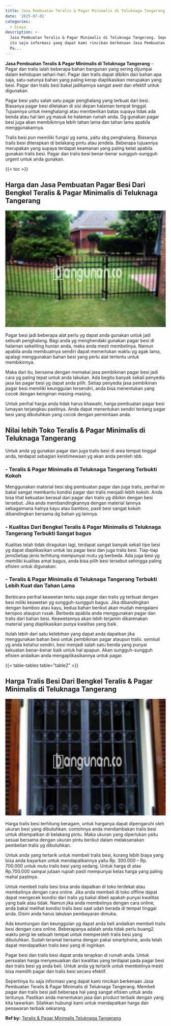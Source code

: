 ```yaml
---
title: Jasa Pembuatan Teralis & Pagar Minimalis di Teluknaga Tangerang
date: '2025-07-01'
categories:
  - biaya
description: >-
  Jasa Pembuatan Teralis & Pagar Minimalis di Teluknaga Tangerang. Sepertinya
  itu saja informasi yang dapat kami rincikan berkenaan Jasa Pembuatan Teralis &
  Pa...
---
```


**Jasa Pembuatan Teralis & Pagar Minimalis di Teluknaga Tangerang** – Pagar dan tralis ialah beberapa bahan bangunan yang sering dijumpai dalam kehidupan sehari-hari. Pagar dan trails dapat dibikin dari bahan apa saja, satu-satunya bahan yang paling kerap diaplikasikan merupakan yang besi. Pagar dan trails besi bakal jadikannya sangat awet dan efektif untuk digunakan.

Pagar besi yaitu salah satu pagar penghalang yang terbuat dari besi. Biasanya pagar besi diletakan di sisi depan halaman tempat tinggal. Tujuannya untuk menghalangi atau memberikan batas supaya tidak ada benda atau hal lain yg masuk ke halaman rumah anda. Dg gunakan pagar besi juga akan membikinnya lebih tahan lama dan tahan lama apabila menggunakannya.

Tralis besi pun memiliki fungsi yg sama, yaitu sbg penghalang. Biasanya trails besi diterapkan di belakang pintu atau jendela. Beberapa tujuannya merupakan yang supaya terdapat keamanan yang paling ketat apabila gunakan tralis besi. Pagar dan tralis besi benar-benar sungguh-sungguh urgent untuk anda gunakan.

{{< toc >}}

## Harga dan Jasa Pembuatan Pagar Besi Dari Bengkel Teralis & Pagar Minimalis di Teluknaga Tangerang

![Jasa Pembuatan Teralis & Pagar Minimalis di Teluknaga Tangerang](/images/pagar-minimalis-murah-13.png)

Pagar besi jadi beberapa alat perlu yg dapat anda gunakan untuk jadi sebuah penghalang. Bagi anda yg menghendaki gunakan pagar besi di halaman sekeliling hunian anda, maka anda mesti membelinya. Namun apabila anda membuatnya sendiri dapat memerlukan waktu yg agak lama, apalagi menggunakan bahan besi yang perlu alat tertentu untuk membikinnya.

Maka dari itu, bersama dengan memakai jasa pembikinan pagar besi jadi cara yg paling tepat untuk anda lakukan. Ada begitu banyak sekali penyedia jasa las pagar besi yg dapat anda pilih. Setiap penyedia jasa pembikinan pagar besi memiliki keunggulan tersendiri, anda bisa menentukan yang cocok dengan keinginan masing-masing.

Untuk perihal harga anda tidak harus khawatir, harga pembuatan pagar besi lumayan terjangkau pastinya. Anda dapat menentukan sendiri tentang pagar besi yang dibutuhkan yang cocok dengan permintaan anda.

## Nilai lebih Toko Teralis & Pagar Minimalis di Teluknaga Tangerang

Untuk anda yg gunakan pagar dan juga tralis besi di area tempat tinggal anda, terdapat sebagian keistimewaan yg akan anda peroleh sbb.

### \- Teralis & Pagar Minimalis di Teluknaga Tangerang Terbukti Kokoh

Menggunakan material besi sbg pembuatan pagar dan juga tralis, perihal ini bakal sangat membantu kondisi pagar dan tralis menjadi lebih kokoh. Anda bisa lihat kekuatan berasal dari pagar dan tralis yg dibikin dengan besi tersebut. Jika anda membandingkannya dengan material lainnya sebagaimana halnya kayu atau bamboo, pasti besi sangat kokoh dibandingkan bersama dg bahan yg lainnya.

### \- Kualitas Dari Bengkel Teralis & Pagar Minimalis di Teluknaga Tangerang Terbukti Sangat bagus

Kualitas telah tidak diragukan lagi, terdapat sangat banyak sekali tipe besi yg dapat diaplikasikan untuk las pagar besi dan juga tralis besi. Tiap-tiap jenisSetiap jenis terhitung mempunyai mutu yg berbeda. Ada juga besi yg memiliki kualitas amat bagus, anda bisa pilih besi tersebut sehingga paling efisien untuk digunakan.

### \- Teralis & Pagar Minimalis di Teluknaga Tangerang Terbukti Lebih Kuat dan Tahan Lama

Berbicara perihal keawetan tentu saja pagar dan tralis yg terbuat dengan besi miliki keawetan yg sungguh-sungguh bagus. Jika dibandingkan dengan bamboo atau kayu, kedua bahan berikut akan mudah mengalami keropos ataupun rusak. Berbeda apabila anda menggunakan pagar dan tralis dari bahan besi. Keawetannya akan lebih terjamin dikarenakan material yang diaplikasikan punya kwalitas yang baik.

Itulah lebih dari satu kelebihan yang dapat anda dapatkan jika menggunakan bahan besi untuk pembikinan pagar ataupun tralis. semisal yg anda ketahui sendiri, besi menjadi salah satu benda yang punyai kekuatan benar-benar baik untuk hal apapun. Akan sungguh-sungguh efisien andaikan anda mengaplikasikannya untuk pagar.

{{< table-tables table="table2" >}}

## Harga Tralis Besi Dari Bengkel Teralis & Pagar Minimalis di Teluknaga Tangerang

![Jasa Pembuatan Teralis & Pagar Minimalis di Teluknaga Tangerang](/images/teralis-minimalis-murah-29.png)

Harga tralis besi terhitung beragam, untuk harganya dapat dipengaruhi oleh ukuran besi yang dibutuhkan. contohnya anda mendambakan tralis besi untuk ditempatkan di belakang pintu. Maka ukuran yang diperlukan yaitu sesuai bersama dengan ukuran pintu berikut dalam melaksanakan pembelian tralis yg dibutuhkan.

Untuk anda yang tertarik untuk membeli tralis besi, kurang lebih biaya yang bisa anda bayarkan untuk mendapatkannya yaitu Rp. 300.000 – Rp. 700.000 untuk mutu tralis besi yang sedang. Untuk harga di atas Rp.700.000 sampai jutaan rupiah pasti mempunyai kelas harga yang paling mahal pastinya.

Untuk membeli tralis besi bisa anda dapatkan di toko terdekat atau membelinya dengan cara online. Jika anda membeli di toko offline dapat dapat mengecek kondisi dari tralis yg bakal dibeli apakah punyai kwalitas yang baik atau tidak. Namun jika anda membelinya dengan cara online, anda bakal melihat kondisi tralis besi saat udah berada di tempat tinggal anda. Disini anda harus lakukan pembayaran dimuka.

Ada keuntungan dan keunggulan yg dapat anda beli andaikan membeli tralis besi dengan cara online. Beberapanya adalah anda tidak perlu buang2 waktu pergi ke sebuah tempat untuk memperoleh tralis besi yang dibutuhkan. Sudah teramat bersama dengan pakai smartphone, anda telah dapat mendapatkan tralis besi yang di inginkan.

Pagar besi dan tralis besi dapat anda terapkan di rumah anda. Untuk persoalan harga menyesuaikan dari kwalitas yang terdapat pada pagar besi dan tralis besi yg anda beli. Untuk anda yg tertarik untuk membelinya mesti bisa memilih pagar dan tralis besi secara efektif.

Sepertinya itu saja informasi yang dapat kami rincikan berkenaan Jasa Pembuatan Teralis & Pagar Minimalis di Teluknaga Tangerang. Membeli pagar dan tralis besi jadi beberapa hal yang sangat efisien untuk anda tentunya. Pastikan anda menentukan jasa dan product terbaik dengan yang kita tawarkan. Silahkan hubungi kami untuk mendapatkan harga dan penawaran terbaik sekarang.

**Ref by:** [Teralis & Pagar Minimalis Teluknaga Tangerang](https://id.wikipedia.org/wiki/Teralis)
